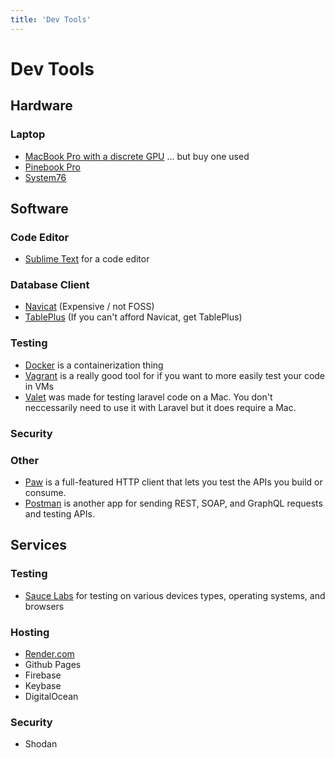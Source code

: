 ```yaml
---
title: 'Dev Tools'
---
```


# Dev Tools

## Hardware

### Laptop

* [MacBook Pro with a discrete GPU](https://www.apple.com/macbook-pro-16/) ... but buy one used
* [Pinebook Pro](https://www.pine64.org/pinebook-pro/)
* [System76](https://system76.com/)

## Software

### Code Editor
* [Sublime Text](https://www.sublimetext.com/) for a code editor

### Database Client
* [Navicat](https://www.navicat.com/en/) (Expensive / not FOSS)
* [TablePlus](https://tableplus.com/) (If you can't afford Navicat, get TablePlus)

### Testing
* [Docker](https://www.docker.com/) is a containerization thing
* [Vagrant](https://www.vagrantup.com/) is a really good tool for if you want to more easily test your code in VMs
* [Valet](https://laravel.com/docs/6.x/valet) was made for testing laravel code on a Mac.  You don't neccessarily need to use it with Laravel but it does require a Mac.

### Security

### Other
* [Paw](https://paw.cloud/) is a full-featured HTTP client that lets you test the APIs you build or consume.
* [Postman](https://www.getpostman.com/) is another app for sending REST, SOAP, and GraphQL requests and testing APIs.

## Services

### Testing
* [Sauce Labs](https://saucelabs.com/) for testing on various devices types, operating systems, and browsers

### Hosting
* [Render.com](https://render.com)
* Github Pages
* Firebase
* Keybase
* DigitalOcean

### Security
* Shodan

